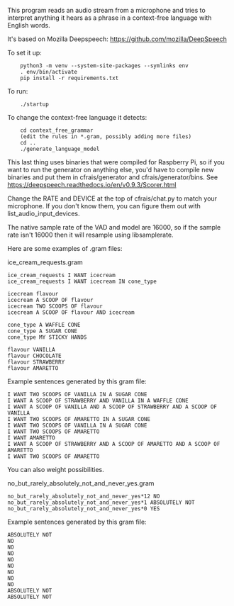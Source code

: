 This program reads an audio stream from a microphone and tries
to interpret anything it hears as a phrase in a context-free
language with English words.

It's based on Mozilla Deepspeech: https://github.com/mozilla/DeepSpeech

To set it up:
```
    python3 -m venv --system-site-packages --symlinks env
    . env/bin/activate
    pip install -r requirements.txt
```

To run:
```
    ./startup
```

To change the context-free language it detects:
```
    cd context_free_grammar
    (edit the rules in *.gram, possibly adding more files)
    cd .. 
    ./generate_language_model
```
This last thing uses binaries that were compiled for Raspberry Pi, so if you want to run the generator on anything else, you'd have to compile new binaries and put them in cfrais/generator and cfrais/generator/bins.
See https://deepspeech.readthedocs.io/en/v0.9.3/Scorer.html

Change the RATE and DEVICE at the top of cfrais/chat.py to
match your microphone. If you don't know them, you can figure
them out with list_audio_input_devices.

The native sample rate
of the VAD and model are 16000, so if the sample rate isn't
16000 then it will resample using libsamplerate.

Here are some examples of .gram files:

ice_cream_requests.gram
```
ice_cream_requests I WANT icecream
ice_cream_requests I WANT icecream IN cone_type

icecream flavour
icecream A SCOOP OF flavour
icecream TWO SCOOPS OF flavour
icecream A SCOOP OF flavour AND icecream

cone_type A WAFFLE CONE
cone_type A SUGAR CONE
cone_type MY STICKY HANDS

flavour VANILLA
flavour CHOCOLATE
flavour STRAWBERRY
flavour AMARETTO
```

Example sentences generated by this gram file:
```
I WANT TWO SCOOPS OF VANILLA IN A SUGAR CONE
I WANT A SCOOP OF STRAWBERRY AND VANILLA IN A WAFFLE CONE
I WANT A SCOOP OF VANILLA AND A SCOOP OF STRAWBERRY AND A SCOOP OF VANILLA
I WANT TWO SCOOPS OF AMARETTO IN A SUGAR CONE
I WANT TWO SCOOPS OF VANILLA IN A SUGAR CONE
I WANT TWO SCOOPS OF AMARETTO
I WANT AMARETTO
I WANT A SCOOP OF STRAWBERRY AND A SCOOP OF AMARETTO AND A SCOOP OF AMARETTO
I WANT TWO SCOOPS OF AMARETTO
```

You can also weight possibilities.

no_but_rarely_absolutely_not_and_never_yes.gram
```
no_but_rarely_absolutely_not_and_never_yes*12 NO
no_but_rarely_absolutely_not_and_never_yes*1 ABSOLUTELY NOT
no_but_rarely_absolutely_not_and_never_yes*0 YES
```

Example sentences generated by this gram file:
```
ABSOLUTELY NOT
NO
NO
NO
NO
NO
NO
NO
NO
ABSOLUTELY NOT
ABSOLUTELY NOT
```
